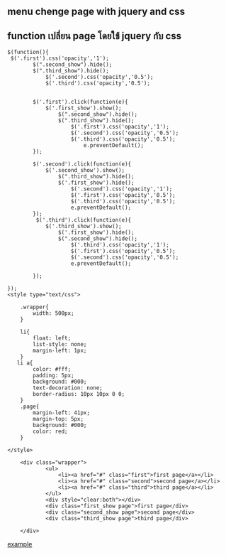 ## menu chenge page with jquery and css
##	function เปลี่ยน page โดยใช้ jquery กับ css 

	$(function(){
     $('.first').css('opacity','1');
            $(".second_show").hide();
            $(".third_show").hide();
            	$('.second').css('opacity','0.5');
                $('.third').css('opacity','0.5');
            

            $('.first').click(function(e){
                $('.first_show').show();
                    $(".second_show").hide();
                    $(".third_show").hide();                
                       	$('.first').css('opacity','1');
                        $('.second').css('opacity','0.5');
                        $('.third').css('opacity','0.5');                        
                 			e.preventDefault();
            });

            $('.second').click(function(e){
                $('.second_show').show();
                    $(".third_show").hide();              
                    $('.first_show').hide();
                    	$('.second').css('opacity','1');
                        $('.first').css('opacity','0.5');
                        $('.third').css('opacity','0.5');                        
                 		e.preventDefault();
            });
             $('.third').click(function(e){
                $('.third_show').show();              
                    $('.first_show').hide();
                    $(".second_show").hide();
                    	$('.third').css('opacity','1');
                        $('.first').css('opacity','0.5');
                        $('.second').css('opacity','0.5');                        
                 		e.preventDefault(); 

    		});

	});
	<style type="text/css">

		.wrapper{
			width: 500px;
		}
	
		li{
			float: left;
			list-style: none;
			margin-left: 1px;
		}
	   li a{
			color: #fff;
			padding: 5px;
			background: #000;
			text-decoration: none;
			border-radius: 10px 10px 0 0;  
		}
		.page{
			margin-left: 41px;
			margin-top: 5px;
			background: #000;
			color: red;
		}

	</style>

		<div class="wrapper">
				<ul>
					<li><a href="#" class="first">first page</a></li>
					<li><a href="#" class="second">second page</a></li>
					<li><a href="#" class="third">third page</a></li>
				</ul>
				<div style="clear:both"></div>
				<div class="first_show page">first page</div>
				<div class="second_show page">second page</div>
				<div class="third_show page">third page</div>
	
		</div>

[example](../examples/menuChangePage.html)
